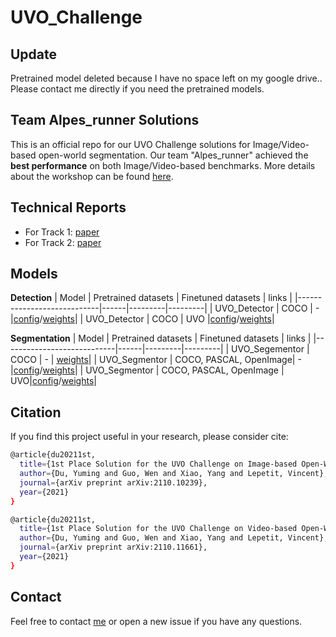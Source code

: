 # UVO_Challenge

## Update
Pretrained model deleted because I have no space left on my google drive.. Please contact me directly if you need the pretrained models.

## Team Alpes_runner Solutions
This is an official repo for our UVO Challenge solutions for Image/Video-based open-world segmentation. Our team "Alpes_runner" achieved the **best performance** on both Image/Video-based benchmarks. More details about the workshop can be found [here](https://sites.google.com/view/unidentified-video-object/home?authuser=0).

## Technical Reports
- For Track 1: [paper](https://arxiv.org/abs/2110.10239)
- For Track 2: [paper](https://arxiv.org/abs/2110.11661)

## Models
**Detection**
| Model                      | Pretrained datasets | Finetuned datasets | links   |
|----------------------------|------|---------|---------|
| UVO_Detector     | COCO | - |[config](./Track1/detection/configs/uvo/swin_l_carafe_simota_focal_giou_iouhead_tower_dcn_coco_384.py)/[weights](https://drive.google.com/file/d/1coV2E0qF13t4aEUT_9i2f1Dpcwk1e1rK/view?usp=sharing)|
| UVO_Detector     | COCO | UVO |[config](./Track1/detection/configs/uvo/swin_l_carafe_simota_focal_giou_iouhead_tower_dcn_coco_384_uvo_finetune.py)/[weights]()|

**Segmentation**
| Model                      | Pretrained datasets | Finetuned datasets | links   |
|----------------------------|------|---------|---------|
| UVO_Segementor    | COCO | - | [weights](https://drive.google.com/file/d/1oWkJA10VTUoEaRkoaPDz_gnQ5Bg67oHx/view?usp=sharing)|
| UVO_Segmentor     | COCO, PASCAL, OpenImage| - |[config](./Track1/segmentation/configs/swin/swin_l_upper_w_jitter_training.py)/[weights](https://1drv.ms/u/s!Ar4uxu1EELfHdafV-y_AWo5sJR0?e=9YLc8m)|
| UVO_Segmentor     | COCO, PASCAL, OpenImage | UVO|[config](./Track1/segmentation/configs/swin/swin_l_upper_w_jitter_uvo_finetune_training.py)/[weights]()|

## Citation
If you find this project useful in your research, please consider cite:
```bash
@article{du20211st,
  title={1st Place Solution for the UVO Challenge on Image-based Open-World Segmentation 2021},
  author={Du, Yuming and Guo, Wen and Xiao, Yang and Lepetit, Vincent},
  journal={arXiv preprint arXiv:2110.10239},
  year={2021}
}

@article{du20211st,
  title={1st Place Solution for the UVO Challenge on Video-based Open-World Segmentation 2021},
  author={Du, Yuming and Guo, Wen and Xiao, Yang and Lepetit, Vincent},
  journal={arXiv preprint arXiv:2110.11661},
  year={2021}
}
```

## Contact
Feel free to contact [me](yuming.du@enpc.fr) or open a new issue if you have any questions.
